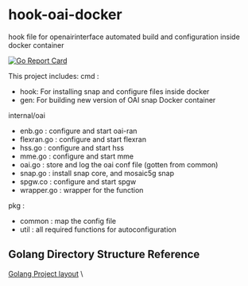 
# hook-oai-docker
hook file for openairinterface automated build and configuration inside docker container

[![Go Report Card](https://goreportcard.com/badge/github.com/tig4605246/snap-hook-for-docker)](https://goreportcard.com/report/github.com/ndhfrock/hook-oai-docker)

This project includes:
cmd :
- hook: For installing snap and configure files inside docker
- gen: For building new version of OAI snap Docker container

internal/oai
- enb.go : configure and start oai-ran
- flexran.go : configure and start flexran
- hss.go : configure and start hss
- mme.go : configure and start mme
- oai.go : store and log the oai conf file (gotten from common)
- snap.go : install snap core, and mosaic5g snap
- spgw.co : configure and start spgw
- wrapper.go : wrapper for the function

pkg :
- common : map the config file
- util : all required functions for autoconfiguration

## Golang Directory Structure Reference

[Golang Project layout](https://github.com/golang-standards/project-layout)
\

